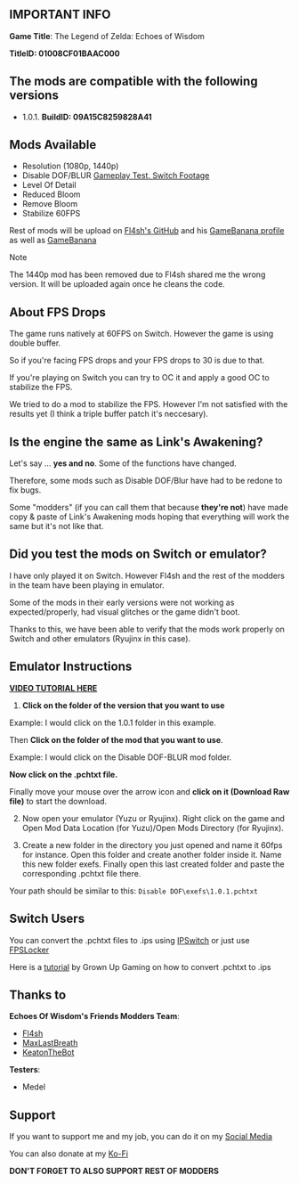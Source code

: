 ## IMPORTANT INFO

**Game Title**: The Legend of Zelda: Echoes of Wisdom

**TitleID: 01008CF01BAAC000**

## The mods are compatible with the following versions

- 1.0.1. **BuildID: 09A15C8259828A41** 

## Mods Available

- Resolution (1080p, 1440p)
- Disable DOF/BLUR [Gameplay Test. Switch Footage](https://youtu.be/fXLotPbtePg?si=im5eI9HbZ4ovSQdS)
- Level Of Detail 
- Reduced Bloom
- Remove Bloom
- Stabilize 60FPS

Rest of mods will be upload on [Fl4sh's GitHub](https://github.com/Fl4sh9174/Switch-Ultrawide-Mods) and his [GameBanana profile](https://gamebanana.com/members/3083977) as well as [GameBanana](https://gamebanana.com/games/20511)

> [!NOTE]
The 1440p mod has been removed due to Fl4sh shared me the wrong version. It will be uploaded again once he cleans the code.

## About FPS Drops

The game runs natively at 60FPS on Switch. However the game is using double buffer.

So if you're facing FPS drops and your FPS drops to 30 is due to that. 

If you're playing on Switch you can try to OC it and apply a good OC to stabilize the FPS.

We tried to do a mod to stabilize the FPS. However I'm not satisfied with the results yet (I think a triple buffer patch it's neccesary).

## Is the engine the same as Link's Awakening?

Let's say ... **yes and no**. Some of the functions have changed.

Therefore, some mods such as Disable DOF/Blur have had to be redone to fix bugs.

Some "modders" (if you can call them that because **they're not**) have made copy & paste of Link's Awakening mods hoping that everything will work the same but it's not like that.

## Did you test the mods on Switch or emulator?

I have only played it on Switch. However Fl4sh and the rest of the modders in the team have been playing in emulator.

Some of the mods in their early versions were not working as expected/properly, had visual glitches or the game didn't boot.

Thanks to this, we have been able to verify that the mods work properly on Switch and other emulators (Ryujinx in this case).

## Emulator Instructions

**[VIDEO TUTORIAL HERE](https://www.youtube.com/watch?v=ij5fLfaZAWc)**

1. **Click on the folder of the version that you want to use**

Example: I would click on the 1.0.1 folder in this example.

Then **Click on the folder of the mod that you want to use**. 

Example: I would click on the Disable DOF-BLUR mod folder.

**Now click on the .pchtxt file.**

Finally move your mouse over the arrow icon and **click on it (Download Raw file)** to start the download.

2. Now open your emulator (Yuzu or Ryujinx). Right click on the game and Open Mod Data Location (for Yuzu)/Open Mods Directory (for Ryujinx).

3. Create a new folder in the directory you just opened and name it 60fps for instance. Open this folder and create another folder inside it. Name this new folder exefs. Finally open this last created folder and paste the corresponding .pchtxt file there.

Your path should be similar to this: `Disable DOF\exefs\1.0.1.pchtxt`

## Switch Users

You can convert  the .pchtxt files to .ips using [IPSwitch](https://github.com/3096/ipswitch) or just use [FPSLocker](https://github.com/masagrator/FPSLocker)

Here is a [tutorial](https://youtu.be/m-V6Rs2sm9w?si=-b10u6yv0dhih5Kk) by Grown Up Gaming on how to convert .pchtxt to .ips

## Thanks to

**Echoes Of Wisdom's Friends Modders Team**:

- [Fl4sh](https://github.com/Fl4sh9174/Switch-Ultrawide-Mods)
- [MaxLastBreath](https://github.com/MaxLastBreath/TOTK-mods)
- [KeatonTheBot](https://github.com/KeatonTheBot/switch-pchtxt-mods)

**Testers**:
 
- Medel

## Support

If you want to support me and my job, you can do it on my [Social Media](https://linktr.ee/stevensmods)

You can also donate at my [Ko-Fi](https://ko-fi.com/stevenss)

**DON'T FORGET TO ALSO SUPPORT REST OF MODDERS**